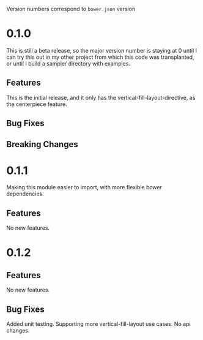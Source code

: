 Version numbers correspond to `bower.json` version

# 0.1.0
This is still a beta release, so the major version number is staying at 0
until I can try this out in my other project from which this code was transplanted,
or until I build a sample/ directory with examples.

## Features
This is the initial release, and it only has the vertical-fill-layout-directive, as the centerpiece feature.

## Bug Fixes

## Breaking Changes


# 0.1.1
Making this module easier to import, with more flexible bower dependencies.

## Features
No new features.


# 0.1.2

## Features
No new features.

## Bug Fixes
Added unit testing.
Supporting more vertical-fill-layout use cases.
No api changes.

